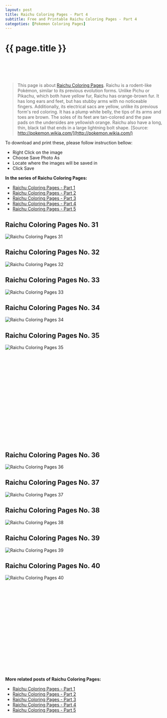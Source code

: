 ```yaml
---
layout: post
title: Raichu Coloring Pages - Part 4
subtitle: Free and Printable Raichu Coloring Pages - Part 4
categoties: [Pokemon Coloring Pages]
---
```

{{ page.title }}
================
<script async src="//pagead2.googlesyndication.com/pagead/js/adsbygoogle.js"></script><!-- UnderTitleAds --> <ins class="adsbygoogle" style="display:inline-block;width:468px;height:60px" data-ad-client="ca-pub-6753140515841889" data-ad-slot="4010138290"></ins><script> (adsbygoogle = window.adsbygoogle || []).push({}); </script>

> This page is about [Raichu Coloring Pages](https://freecoloringpages.github.io/). Raichu is a rodent-like Pokémon, similar to its previous evolution forms. Unlike Pichu or Pikachu, which both have yellow fur, Raichu has orange-brown fur. It has long ears and feet, but has stubby arms with no noticeable fingers. Additionally, its electrical sacs are yellow, unlike its previous form's red coloring. It has a plump white belly, the tips of its arms and toes are brown. The soles of its feet are tan-colored and the paw pads on the undersides are yellowish orange. Raichu also have a long, thin, black tail that ends in a large lightning bolt shape. [Source: http://pokemon.wikia.com/](http://pokemon.wikia.com/)

To download and print these, please follow instruction bellow:
* Right Click on the image 
* Choose Save Photo As 
* Locate where the images will be saved in 
* Click Save

**In the series of Raichu Coloring Pages:**

* [Raichu Coloring Pages - Part 1](https://freecoloringpages.github.io/2017/12/11/Raichu-Coloring-Pages-part-1.html)
* [Raichu Coloring Pages - Part 2](https://freecoloringpages.github.io/2017/12/11/Raichu-Coloring-Pages-part-2.html)
* [Raichu Coloring Pages - Part 3](https://freecoloringpages.github.io/2017/12/11/Raichu-Coloring-Pages-part-3.html)
* [Raichu Coloring Pages - Part 4](https://freecoloringpages.github.io/2017/12/11/Raichu-Coloring-Pages-part-4.html)
* [Raichu Coloring Pages - Part 5](https://freecoloringpages.github.io/2017/12/11/Raichu-Coloring-Pages-part-5.html)

## Raichu Coloring Pages No. 31
![Raichu Coloring Pages 31](https://freecoloringpages.github.io/img4/Raichu-Coloring-Pages%20(31).jpg "Raichu Coloring Pages 31")

## Raichu Coloring Pages No. 32
![Raichu Coloring Pages 32](https://freecoloringpages.github.io/img4/Raichu-Coloring-Pages%20(32).jpg "Raichu Coloring Pages 32")

## Raichu Coloring Pages No. 33
![Raichu Coloring Pages 33](https://freecoloringpages.github.io/img4/Raichu-Coloring-Pages%20(33).jpg "Raichu Coloring Pages 33")

## Raichu Coloring Pages No. 34
![Raichu Coloring Pages 34](https://freecoloringpages.github.io/img4/Raichu-Coloring-Pages%20(34).jpg "Raichu Coloring Pages 34")

## Raichu Coloring Pages No. 35
![Raichu Coloring Pages 35](https://freecoloringpages.github.io/img4/Raichu-Coloring-Pages%20(35).jpg "Raichu Coloring Pages 35")

<script async src="//pagead2.googlesyndication.com/pagead/js/adsbygoogle.js"></script><!-- Texxtonly --><ins class="adsbygoogle" style="display:inline-block;width:336px;height:280px" data-ad-client="ca-pub-6753140515841889" data-ad-slot="3207852233"></ins><script>(adsbygoogle = window.adsbygoogle || []).push({}); </script>

## Raichu Coloring Pages No. 36
![Raichu Coloring Pages 36](https://freecoloringpages.github.io/img4/Raichu-Coloring-Pages%20(36).jpg "Raichu Coloring Pages 36")

## Raichu Coloring Pages No. 37
![Raichu Coloring Pages 37](https://freecoloringpages.github.io/img4/Raichu-Coloring-Pages%20(37).jpg "Raichu Coloring Pages 37")

## Raichu Coloring Pages No. 38
![Raichu Coloring Pages 38](https://freecoloringpages.github.io/img4/Raichu-Coloring-Pages%20(38).jpg "Raichu Coloring Pages 38")

## Raichu Coloring Pages No. 39
![Raichu Coloring Pages 39](https://freecoloringpages.github.io/img4/Raichu-Coloring-Pages%20(39).jpg "Raichu Coloring Pages 39")

## Raichu Coloring Pages No. 40
![Raichu Coloring Pages 40](https://freecoloringpages.github.io/img4/Raichu-Coloring-Pages%20(40).jpg "Raichu Coloring Pages 40")

<script async src="//pagead2.googlesyndication.com/pagead/js/adsbygoogle.js"></script><!-- Texxtonly --><ins class="adsbygoogle" style="display:inline-block;width:336px;height:280px" data-ad-client="ca-pub-6753140515841889" data-ad-slot="3207852233"></ins><script>(adsbygoogle = window.adsbygoogle || []).push({}); </script>

**More related posts of Raichu Coloring Pages:**

* [Raichu Coloring Pages - Part 1](https://freecoloringpages.github.io/2017/12/11/Raichu-Coloring-Pages-part-1.html)
* [Raichu Coloring Pages - Part 2](https://freecoloringpages.github.io/2017/12/11/Raichu-Coloring-Pages-part-2.html)
* [Raichu Coloring Pages - Part 3](https://freecoloringpages.github.io/2017/12/11/Raichu-Coloring-Pages-part-3.html)
* [Raichu Coloring Pages - Part 4](https://freecoloringpages.github.io/2017/12/11/Raichu-Coloring-Pages-part-4.html)
* [Raichu Coloring Pages - Part 5](https://freecoloringpages.github.io/2017/12/11/Raichu-Coloring-Pages-part-5.html)

